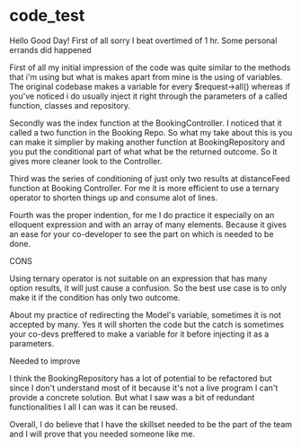 # code_test

Hello Good Day! First of all sorry I beat overtimed of 1 hr. Some personal errands did happened

First of all my initial impression of the code was quite similar to the methods that i'm using but what is makes apart from mine is the using of variables. The original
codebase makes a variable for every $request->all() whereas if you've noticed i do usually inject it right through the parameters of a called function, classes and repository.

Secondly was the index function at the BookingController. I noticed that it called a two function in the Booking Repo. So what my take about this is you can make it simplier
by making another function at BookingRepository and you put the conditional part of what what be the returned outcome. So it gives more cleaner look to the Controller.

Third was the series of conditioning of just only two results at distanceFeed function at Booking Controller. For me it is more efficient to use a ternary operator to
shorten things up and consume alot of lines.

Fourth was the proper indention, for me I do practice it especially on an elloquent expression and with an array of many elements. Because it gives an ease for your co-developer
to see the part on which is needed to be done.



CONS



Using ternary operator is not suitable on an expression that has many option results, it will just cause a confusion. So the best use case is to only make it if the condition has only
two outcome.

About my practice of redirecting the Model's variable, sometimes it is not accepted by many. Yes it will shorten the code but the catch is sometimes your co-devs preffered
to make a variable for it before injecting it as a parameters.

Needed to improve

I think the BookingRepository has a lot of potential to be refactored but since I don't understand most of it because it's not a live program I can't provide a concrete
solution. But what I saw was a bit of redundant functionalities I all I can was it can be reused.



Overall, I do believe that I have the skillset needed to be the part of the team and I will prove that you needed someone like me. 
